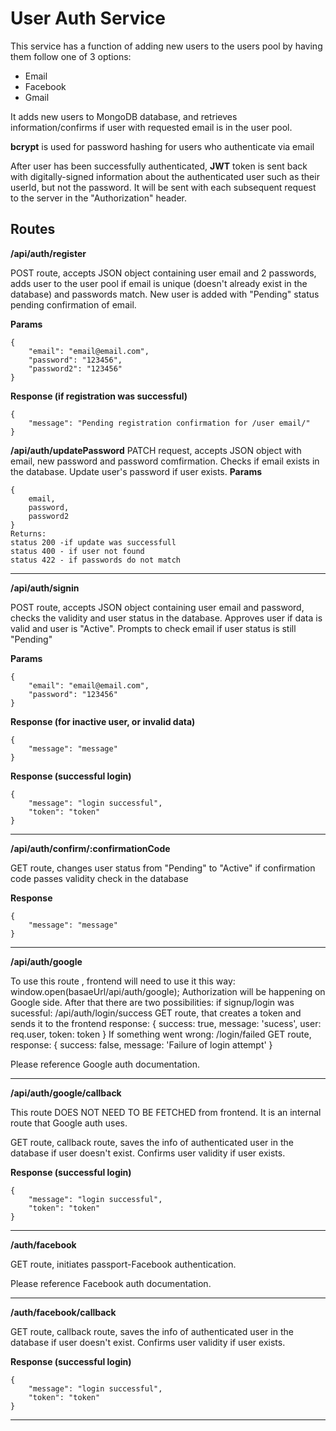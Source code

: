 # User Auth Service

This service has a function of adding new users to the users pool by having them follow one of 3 options:
* Email
* Facebook
* Gmail

It adds new users to MongoDB database, and retrieves information/confirms if user with requested email is in the user pool.

**bcrypt** is used for password hashing for users who authenticate via email

After user has been successfully authenticated, **JWT** token is sent back with digitally-signed information about the authenticated user such as their userId, but not the password. It will be sent with each subsequent request to the server in the "Authorization" header.

## Routes

**/api/auth/register** 

POST route, accepts JSON object containing user email and 2 passwords, adds user to the user pool if email is unique (doesn't already exist in the database) and passwords match. New user is added with "Pending" status pending confirmation of email.

**Params**

```
{
    "email": "email@email.com",
    "password": "123456",
    "password2": "123456"
}
```

**Response (if registration was successful)**
```
{
    "message": "Pending registration confirmation for /user email/"
}
```

**/api/auth/updatePassword**
PATCH request, accepts JSON object with email, new password and password comfirmation. Checks if email exists in the database. Update user's password if user exists.
**Params**
```
{
    email,
    password,
    password2
}
Returns: 
status 200 -if update was successfull
status 400 - if user not found
status 422 - if passwords do not match
```
______________________________

**/api/auth/signin**

POST route, accepts JSON object containing user email and password, checks the validity and user status in the database. Approves user if data is valid and user is "Active". Prompts to check email if user status is still "Pending"

**Params**
```
{
    "email": "email@email.com",
    "password": "123456"
}
```

**Response (for inactive user, or invalid data)**
```
{
    "message": "message"
}
```

**Response (successful login)**
```
{ 
    "message": "login successful", 
    "token": "token"
}
```
______________________________

**/api/auth/confirm/:confirmationCode**

GET route, changes user status from "Pending" to "Active" if confirmation code passes validity check in the database

**Response**
```
{ 
    "message": "message"
}
```
______________________________


**/api/auth/google**

To use this route , frontend will need to use it this way: window.open(basaeUrl/api/auth/google);
Authorization will be happening on Google side.
After that there are two possibilities:
if signup/login was sucessful:
/api/auth/login/success
GET route, that creates a token and sends it to the frontend
response: {
                success: true, 
                message: 'sucess',
                user: req.user,
                token: token
            }
If something went wrong:
/login/failed
GET route, response: {
            success: false, 
            message: 'Failure of login attempt'
        }

Please reference Google auth documentation.
______________________________

**/api/auth/google/callback**

This route DOES NOT NEED TO BE FETCHED from frontend. It is an internal route that Google auth uses.

GET route, callback route, saves the info of authenticated user in the database if user doesn't exist. Confirms user validity if user exists.

**Response (successful login)**
```
{ 
    "message": "login successful", 
    "token": "token"
}
```
______________________________


**/auth/facebook**

GET route, initiates passport-Facebook authentication.

Please reference Facebook auth documentation.
______________________________


**/auth/facebook/callback**

GET route, callback route, saves the info of authenticated user in the database if user doesn't exist. Confirms user validity if user exists.

**Response (successful login)**
```
{ 
    "message": "login successful", 
    "token": "token"
}
```
______________________________

